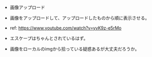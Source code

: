 - 画像アップロード

- 画像をアップロードして、アップロードしたものから順に表示させる。
- ref: https://www.youtube.com/watch?v=yvK9z-e5rMo

- エスケープはちゃんとされているはず。
- 画像をローカルのimgから拾っている疑惑あるが大丈夫だろうか。